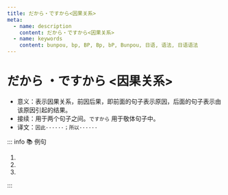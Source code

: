 ```yaml
---
title: だから・ですから<因果关系>
meta:
  - name: description
    content: だから・ですから<因果关系>
  - name: keywords
    content: bunpou, bp, BP, Bp, bP, Bunpou, 日语, 语法, 日语语法
---
```


# だから <Badge type="tip" text="N5" />・ですから <Badge type="warning" text="N4" /> <因果关系>

* 意义：表示因果关系，前因后果，即前面的句子表示原因，后面的句子表示由该原因引起的结果。
* 接续：用于两个句子之间。`ですから` 用于敬体句子中。
* 译文：`因此······；所以······`

::: info :books: 例句

1. <grammer-content id='1-4-11-0' sentence="[日本/にほん]と[中国/ちゅうごく]の[漢字/かんじ]は[同/おな]じではない。**だから**、[注意/ちゅうい]が[必要/ひつよう]だ。" trans="日本和中国的汉字不一样，所以需要注意。" />
2. <grammer-content id='1-4-11-1' sentence="この[部屋/へや]は[狭/せま]くて[古/ふる]い。**だから**、[安/やす]い。" trans='这个房间又小又旧，所以很便宜。' />
3. <grammer-content id='1-4-11-2' sentence="[友達/ともだち]はみんな[親切/しんせつ]な[人/ひと]です。**ですから**、[生活/せいかつ]は[大丈夫/だいじょうぶ]です。" trans='朋友们都是很亲切的人，所以生活没问题。' />

:::
